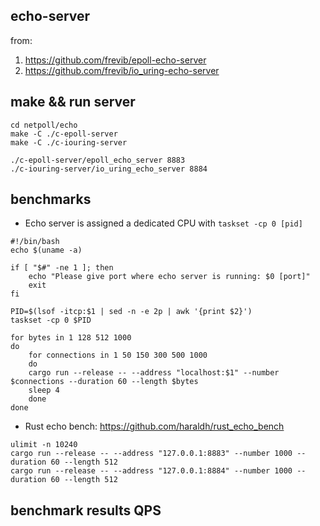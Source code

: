 ## echo-server
from: 
1. https://github.com/frevib/epoll-echo-server
2. https://github.com/frevib/io_uring-echo-server

## make && run server
```shell
cd netpoll/echo
make -C ./c-epoll-server
make -C ./c-iouring-server

./c-epoll-server/epoll_echo_server 8883
./c-iouring-server/io_uring_echo_server 8884
```

## benchmarks
* Echo server is assigned a dedicated CPU with `taskset -cp 0 [pid]`
```shell
#!/bin/bash
echo $(uname -a)

if [ "$#" -ne 1 ]; then
    echo "Please give port where echo server is running: $0 [port]"
    exit
fi

PID=$(lsof -itcp:$1 | sed -n -e 2p | awk '{print $2}')
taskset -cp 0 $PID

for bytes in 1 128 512 1000
do
	for connections in 1 50 150 300 500 1000
	do
   	cargo run --release -- --address "localhost:$1" --number $connections --duration 60 --length $bytes
   	sleep 4
	done
done
```

* Rust echo bench: https://github.com/haraldh/rust_echo_bench 
```shell
ulimit -n 10240
cargo run --release -- --address "127.0.0.1:8883" --number 1000 --duration 60 --length 512
cargo run --release -- --address "127.0.0.1:8884" --number 1000 --duration 60 --length 512
```

## benchmark results QPS
